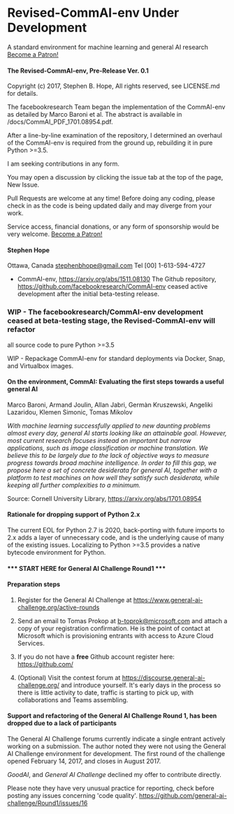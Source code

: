 # Revised-CommAI-env Under Development
A standard environment for machine learning and general AI research
 <a href="https://www.patreon.com/bePatron?u=5636094"
 data-patreon-widget-type="become-patron-button">Become a Patron!</a>

#### The Revised-CommAI-env, Pre-Release Ver. 0.1
Copyright (c) 2017, Stephen B. Hope, All rights reserved, see LICENSE.md for details.

The facebookresearch Team began the implementation of the CommAI-env as detailed by Marco Baroni et al. The abstract is
available in /docs/CommAI_PDF_1701.08954.pdf.

After a line-by-line examination of the repository, I determined an overhaul of the CommAI-env is required
from the ground up, rebuilding it in pure Python >=3.5.

I am seeking contributions in any form.

You may open a discussion by clicking the issue tab at the top of the page, New Issue.

Pull Requests are welcome at any time! Before doing any coding, please check in as the code is being updated daily and
may diverge from your work.

Service access, financial donations, or any form of sponsorship would be very welcome.
<a href="https://www.patreon.com/bePatron?u=5636094">Become a Patron!</a>

#### Stephen Hope
Ottawa, Canada
stephenbhope@gmail.com
Tel [00] 1-613-594-4727

 - CommAI-env, https://arxiv.org/abs/1511.08130  The Github repository, https://github.com/facebookresearch/CommAI-env
 ceased active development after the initial beta-testing release.

### WIP - The facebookresearch/CommAI-env development ceased at beta-testing stage, the Revised-CommAI-env will refactor
all source code to pure Python >=3.5

WIP - Repackage CommAI-env for standard deployments via Docker, Snap, and Virtualbox images.

#### On the environment, CommAI: Evaluating the first steps towards a useful general AI
Marco Baroni, Armand Joulin, Allan Jabri, Germàn Kruszewski, Angeliki Lazaridou, Klemen Simonic, Tomas Mikolov

_With machine learning successfully applied to new daunting problems almost every day, general AI starts looking
like an attainable goal. However, most current research focuses instead on important but narrow applications,
such as image classification or machine translation. We believe this to be largely due to the lack of objective
ways to measure progress towards broad machine intelligence. In order to fill this gap, we propose here a set of
concrete desiderata for general AI, together with a platform to test machines on how well they satisfy such
desiderata, while keeping all further complexities to a minimum._

Source: Cornell University Library, https://arxiv.org/abs/1701.08954

#### Rationale for dropping support of Python 2.x

The current EOL for Python 2.7 is 2020, back-porting with future imports to 2.x adds a layer of unnecessary code,
and is the underlying cause of many of the existing issues. Localizing to Python >=3.5 provides a native bytecode
environment for Python.

#### *** START HERE for General AI Challenge Round1 ***

#### Preparation steps

1. Register for the General AI Challenge at https://www.general-ai-challenge.org/active-rounds

2. Send an email to Tomas Prokop at b-toprok@microsoft.com and attach a copy of your registration confirmation. He is
the point of contact at Microsoft which is provisioning entrants with access to Azure Cloud Services.

3. If you do not have a **free** Github account register here: https://github.com/

4. (Optional) Visit the contest forum at https://discourse.general-ai-challenge.org/ and introduce yourself. It's early
days in the process so there is little activity to date, traffic is starting to pick up, with collaborations and Teams
assembling.

#### Support and refactoring of the General AI Challenge Round 1, has been dropped due to a lack of participants
The General AI Challenge forums currently indicate a single entrant actively working on a submission.
 The author noted they were not using the General AI Challenge environment for development.  The first round of the
 challenge opened February 14, 2017, and closes in August 2017.

_GoodAI_, and _General AI Challenge_ declined my offer to contribute directly.

Please note they have very unusual practice for reporting, check before posting any issues concerning 'code quality'.
https://github.com/general-ai-challenge/Round1/issues/16
